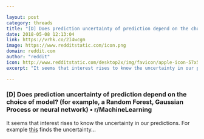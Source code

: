```yaml
---

layout: post
category: threads
title: "[D] Does prediction uncertainty of prediction depend on the choice of model? (for example, a Random Forest, Gaussian Process or neural network)"
date: 2018-05-08 12:13:04
link: https://vrhk.co/2I4wcgm
image: https://www.redditstatic.com/icon.png
domain: reddit.com
author: "reddit"
icon: http://www.redditstatic.com/desktop2x/img/favicon/apple-icon-57x57.png
excerpt: "It seems that interest rises to know the uncertainty in our predictions. For example [this](<https://arxiv.org/abs/1309.1906>) finds the uncertainty..."

---
```


### [D] Does prediction uncertainty of prediction depend on the choice of model? (for example, a Random Forest, Gaussian Process or neural network) • r/MachineLearning

It seems that interest rises to know the uncertainty in our predictions. For example [this](<https://arxiv.org/abs/1309.1906>) finds the uncertainty...